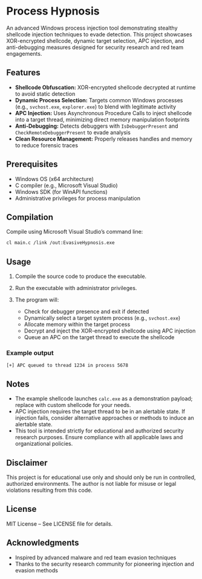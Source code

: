 # Process Hypnosis

An advanced Windows process injection tool demonstrating stealthy shellcode injection techniques to evade detection. This project showcases XOR-encrypted shellcode, dynamic target selection, APC injection, and anti-debugging measures designed for security research and red team engagements.

## Features

* **Shellcode Obfuscation:** XOR-encrypted shellcode decrypted at runtime to avoid static detection
* **Dynamic Process Selection:** Targets common Windows processes (e.g., `svchost.exe`, `explorer.exe`) to blend with legitimate activity
* **APC Injection:** Uses Asynchronous Procedure Calls to inject shellcode into a target thread, minimizing direct memory manipulation footprints
* **Anti-Debugging:** Detects debuggers with `IsDebuggerPresent` and `CheckRemoteDebuggerPresent` to evade analysis
* **Clean Resource Management:** Properly releases handles and memory to reduce forensic traces

## Prerequisites

* Windows OS (x64 architecture)
* C compiler (e.g., Microsoft Visual Studio)
* Windows SDK (for WinAPI functions)
* Administrative privileges for process manipulation

## Compilation

Compile using Microsoft Visual Studio’s command line:

```bash
cl main.c /link /out:EvasiveHypnosis.exe
```

## Usage

1. Compile the source code to produce the executable.
2. Run the executable with administrator privileges.
3. The program will:

   * Check for debugger presence and exit if detected
   * Dynamically select a target system process (e.g., `svchost.exe`)
   * Allocate memory within the target process
   * Decrypt and inject the XOR-encrypted shellcode using APC injection
   * Queue an APC on the target thread to execute the shellcode

### Example output

```
[+] APC queued to thread 1234 in process 5678
```

## Notes

* The example shellcode launches `calc.exe` as a demonstration payload; replace with custom shellcode for your needs.
* APC injection requires the target thread to be in an alertable state. If injection fails, consider alternative approaches or methods to induce an alertable state.
* This tool is intended strictly for educational and authorized security research purposes. Ensure compliance with all applicable laws and organizational policies.

## Disclaimer

This project is for educational use only and should only be run in controlled, authorized environments. The author is not liable for misuse or legal violations resulting from this code.

## License

MIT License – See LICENSE file for details.

## Acknowledgments

* Inspired by advanced malware and red team evasion techniques
* Thanks to the security research community for pioneering injection and evasion methods

